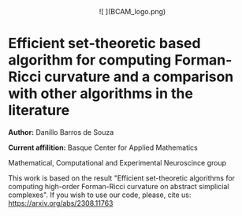 <div style="text-align:center;">
  ![ ](BCAM_logo.png)
</div>

# Efficient set-theoretic based algorithm for computing Forman-Ricci curvature and a comparison with other algorithms in the literature

   **Author:** Danillo Barros de Souza 
   
   **Current affilition:** Basque Center for Applied Mathematics
   
   
   Mathematical, Computational and Experimental Neuroscince group
   
This work is based on the result "Efficient set-theoretic algorithms for computing high-order Forman-Ricci curvature on abstract simplicial complexes". If you wish to use our code, please, cite us: https://arxiv.org/abs/2308.11763

